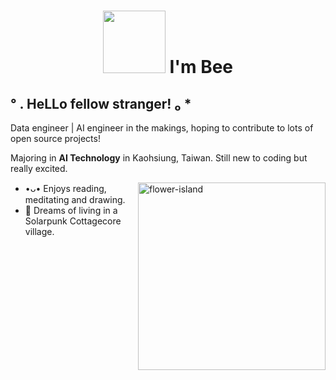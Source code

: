 
<h1 align="center"><img src = "https://media4.giphy.com/media/v1.Y2lkPTc5MGI3NjExMzExdjd5OWhyMm8zcm53ZDVlemJtbnNodm8zMzhnc2FqczFhbmg4ciZlcD12MV9pbnRlcm5hbF9naWZfYnlfaWQmY3Q9Zw/RGvJD7iJehKK57K2TG/giphy.gif" width = "100"> I'm Bee</h1>
<h2 >° . HeLLo fellow stranger! ₀ *</h2>
<p>Data engineer | AI engineer in the makings, hoping to contribute to lots of open source projects!</p>
<p>Majoring in <b>AI Technology</b> in Kaohsiung, Taiwan. Still new to coding but really excited.</p>
<img align="right" alt="flower-island" src="https://i.postimg.cc/MG5cb7X1/flower-island.jpg" width="300" />
<ul>
    <li>•ᴗ• Enjoys reading, meditating and drawing.</li>
    <li>🥺 Dreams of living in a Solarpunk Cottagecore village.</li>
</ul>

<!---
ratwitxch/ratwitxch is a ✨ special ✨ repository because its `README.md` (this file) appears on your GitHub profile.
You can click the Preview link to take a look at your changes.
--->
